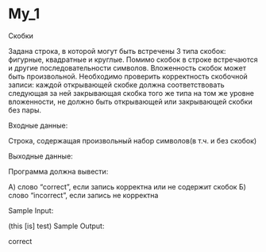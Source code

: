 # My_1
Скобки

Задана строка, в которой могут быть встречены 3 типа скобок: фигурные, квадратные и круглые. Помимо скобок в строке встречаются и другие последовательности символов. Вложенность скобок может быть произвольной. Необходимо проверить корректность скобочной записи: каждой открывающей скобке должна соответствовать следующая за ней закрывающая скобка того же типа на том же уровне вложенности, не должно быть открывающей или закрывающей скобки без пары.

Входные данные:

Строка, содержащая произвольный набор символов(в т.ч. и без скобок)

Выходные данные:

Программа должна вывести:

А) слово “correct”, если запись корректна или не содержит скобок Б) слово “incorrect”, если запись не корректна

Sample Input:

(this [is] test)
Sample Output:

correct

